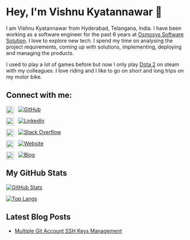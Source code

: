 # Hey, I'm Vishnu Kyatannawar 👋

I am Vishnu Kyatannawar from Hyderabad, Telangana, India. I have been working as a software engineer for the past 6 years at [Osmosys Software Solution](https://osmosys.co/). I love to explore new tech. I spend my time on analysing the project requirements, coming up with solutions, implementing, deploying and managing the products.

I used to play a lot of games before but now I only play [Dota 2](https://www.dota2.com/home) on steam with my colleagues. I love riding and I like to go on short and long trips on my motor bike.

## Connect with me:
<img align="left" alt="vishnu-kyatannawar" width="22px" src="https://cdn-icons-png.flaticon.com/512/2111/2111432.png" />&nbsp;&nbsp;[![GitHub](https://img.shields.io/badge/GitHub-vishnu--kyatannawar-red)](https://github.com/vishnu-kyatannawar)


<img align="left" alt="vishnu-kyatannawar | LinkedIn" width="22px" src="https://cliply.co/wp-content/uploads/2021/02/372102050_LINKEDIN_ICON_TRANSPARENT_1080.gif" />&nbsp;&nbsp;[![LinkedIn](https://img.shields.io/badge/LinkedIn-vishnu--kyatannawar-blue)](https://www.linkedin.com/in/vishnu-kyatannawar-019b14163/)


<img align="left" alt="vishnu-kyatannawar | Stack Overflow" width="22px" src="https://upload.wikimedia.org/wikipedia/commons/thumb/e/ef/Stack_Overflow_icon.svg/768px-Stack_Overflow_icon.svg.png" />&nbsp;&nbsp;[![Stack Overflow](https://img.shields.io/badge/Stack&nbsp;Overflow-vishnu--kyatannawar-orange)](https://stackoverflow.com/users/8141577/vishnu-kyatannawar?tab=profile)


<img align="left" alt="vishnu-kyatannawar | Heading Tag" width="22px" src="https://www.clipartmax.com/png/full/184-1841721_web-development-web-design-logo-download-logo-website-png.png" />&nbsp;&nbsp;[![Website](https://img.shields.io/badge/Website-headingtag.com-green)](https://headingtag.com/)

<img align="left" alt="vishnu-kyatannawar | Heading Tag Blogs" width="22px" src="https://upload.wikimedia.org/wikipedia/commons/thumb/9/98/WordPress_blue_logo.svg/1024px-WordPress_blue_logo.svg.png" />&nbsp;&nbsp;[![Blog](https://img.shields.io/badge/Blog-blog.headingtag.com-yellowgreen)](https://blog.headingtag.com)

## My GitHub Stats

[![GitHub Stats](https://github-readme-stats.vercel.app/api?username=vishnu-kyatannawar&show_icons=true&icon_color=805AD5&text_color=718096&bg_color=ffffff00&hide_title=true&include_all_commits=true&count_private=true&hide_border=true)](https://github.com/vishnu-kyatannawar)

[![Top Langs](https://github-readme-stats.vercel.app/api/top-langs/?username=vishnu-kyatannawar&layout=compact&icon_color=805AD5&text_color=718096&bg_color=ffffff00&hide_border=true&langs_count=8&hide=Hack,Makefile)](https://github.com/vishnu-kyatannawar)

## Latest Blog Posts
<!-- BLOG-POST-LIST:START -->
- [Multiple Git Account SSH Keys Management](https://blog.headingtag.com/multiple-git-account-ssh-keys-management/)
<!-- BLOG-POST-LIST:END -->

